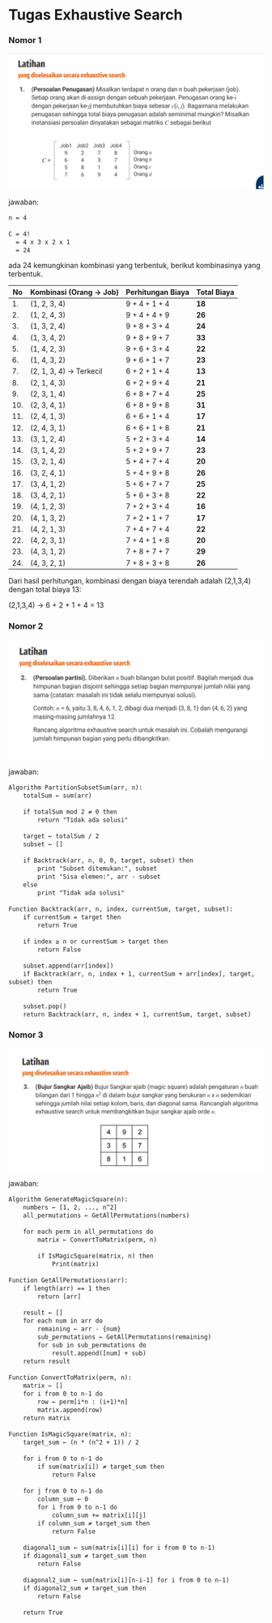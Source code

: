 # Tugas Exhaustive Search

### Nomor 1

![Algorithm Diagram](assets/soal-1.png)

jawaban:

```
n = 4

C = 4!
  = 4 x 3 x 2 x 1
  = 24 
```

ada 24 kemungkinan kombinasi yang terbentuk, berikut kombinasinya yang terbentuk.


| No | Kombinasi (Orang → Job) | Perhitungan Biaya | Total Biaya |
|----|--------------------------|--------------------|------------|
| 1.  | (1, 2, 3, 4)  | 9 + 4 + 1 + 4  | **18** |
| 2.  | (1, 2, 4, 3)  | 9 + 4 + 4 + 9  | **26** |
| 3.  | (1, 3, 2, 4)  | 9 + 8 + 3 + 4  | **24** |
| 4.  | (1, 3, 4, 2)  | 9 + 8 + 9 + 7  | **33** |
| 5.  | (1, 4, 2, 3)  | 9 + 6 + 3 + 4  | **22** |
| 6.  | (1, 4, 3, 2)  | 9 + 6 + 1 + 7  | **23** |
| 7.  | (2, 1, 3, 4) -> Terkecil | 6 + 2 + 1 + 4  | **13** |
| 8.  | (2, 1, 4, 3)  | 6 + 2 + 9 + 4  | **21** |
| 9.  | (2, 3, 1, 4)  | 6 + 8 + 7 + 4  | **25** |
| 10. | (2, 3, 4, 1)  | 6 + 8 + 9 + 8  | **31** |
| 11. | (2, 4, 1, 3)  | 6 + 6 + 1 + 4  | **17** |
| 12. | (2, 4, 3, 1)  | 6 + 6 + 1 + 8  | **21** |
| 13. | (3, 1, 2, 4)  | 5 + 2 + 3 + 4  | **14** |
| 14. | (3, 1, 4, 2)  | 5 + 2 + 9 + 7  | **23** |
| 15. | (3, 2, 1, 4)  | 5 + 4 + 7 + 4  | **20** |
| 16. | (3, 2, 4, 1)  | 5 + 4 + 9 + 8  | **26** |
| 17. | (3, 4, 1, 2)  | 5 + 6 + 7 + 7  | **25** |
| 18. | (3, 4, 2, 1)  | 5 + 6 + 3 + 8  | **22** |
| 19. | (4, 1, 2, 3)  | 7 + 2 + 3 + 4  | **16** |
| 20. | (4, 1, 3, 2)  | 7 + 2 + 1 + 7  | **17** |
| 21. | (4, 2, 1, 3)  | 7 + 4 + 7 + 4  | **22** |
| 22. | (4, 2, 3, 1)  | 7 + 4 + 1 + 8  | **20** |
| 23. | (4, 3, 1, 2)  | 7 + 8 + 7 + 7  | **29** |
| 24. | (4, 3, 2, 1)  | 7 + 8 + 3 + 8  | **26** |

Dari hasil perhitungan, kombinasi dengan biaya terendah adalah (2,1,3,4) dengan total biaya 13:

(2,1,3,4) -> 6 + 2 + 1 + 4 = 13

### Nomor 2

![Algorithm Diagram](assets/soal-2.png)

jawaban:

```
Algorithm PartitionSubsetSum(arr, n):
    totalSum ← sum(arr)
    
    if totalSum mod 2 ≠ 0 then
        return "Tidak ada solusi"

    target ← totalSum / 2
    subset ← []
    
    if Backtrack(arr, n, 0, 0, target, subset) then
        print "Subset ditemukan:", subset
        print "Sisa elemen:", arr - subset
    else
        print "Tidak ada solusi"

Function Backtrack(arr, n, index, currentSum, target, subset):
    if currentSum = target then
        return True  
    
    if index ≥ n or currentSum > target then
        return False  
    
    subset.append(arr[index])
    if Backtrack(arr, n, index + 1, currentSum + arr[index], target, subset) then
        return True 
    
    subset.pop()
    return Backtrack(arr, n, index + 1, currentSum, target, subset)
```

### Nomor 3

![Algorithm Diagram](assets/soal-3.png)

jawaban:

```
Algorithm GenerateMagicSquare(n):
    numbers ← [1, 2, ..., n^2] 
    all_permutations ← GetAllPermutations(numbers) 

    for each perm in all_permutations do
        matrix ← ConvertToMatrix(perm, n)  
        
        if IsMagicSquare(matrix, n) then
            Print(matrix)   

Function GetAllPermutations(arr):
    if length(arr) == 1 then
        return [arr] 

    result ← [] 
    for each num in arr do
        remaining ← arr - {num} 
        sub_permutations ← GetAllPermutations(remaining)  
        for sub in sub_permutations do
            result.append([num] + sub) 
    return result

Function ConvertToMatrix(perm, n):
    matrix ← []
    for i from 0 to n-1 do
        row ← perm[i*n : (i+1)*n]  
        matrix.append(row)  
    return matrix

Function IsMagicSquare(matrix, n):
    target_sum ← (n * (n^2 + 1)) / 2  

    for i from 0 to n-1 do
        if sum(matrix[i]) ≠ target_sum then
            return False

    for j from 0 to n-1 do
        column_sum ← 0
        for i from 0 to n-1 do
            column_sum += matrix[i][j]
        if column_sum ≠ target_sum then
            return False

    diagonal1_sum ← sum(matrix[i][i] for i from 0 to n-1)
    if diagonal1_sum ≠ target_sum then
        return False

    diagonal2_sum ← sum(matrix[i][n-i-1] for i from 0 to n-1)
    if diagonal2_sum ≠ target_sum then
        return False

    return True  
```